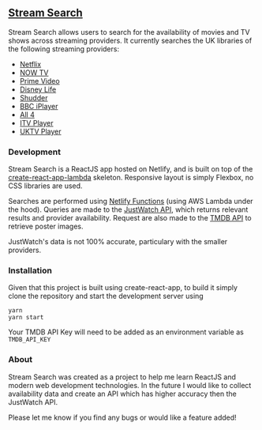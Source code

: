 ## [Stream Search](https://www.stream-search.io)

Stream Search allows users to search for the availability of movies and TV shows across streaming providers. It currently searches the UK libraries of the following streaming providers:

* [Netflix](https://www.netflix.com/)
* [NOW TV](https://www.nowtv.com/)
* [Prime Video](https://www.primevideo.com/)
* [Disney Life](https://disneylife.com/)
* [Shudder](https://try.shudder.com/uk/)
* [BBC iPlayer](https://www.bbc.co.uk/iplayer)
* [All 4](https://www.channel4.com/now)
* [ITV Player](https://www.itv.com/itvplayer/)
* [UKTV Player](https://uktvplay.uktv.co.uk/)

### Development
Stream Search is a ReactJS app hosted on Netlify, and is built on top of the [create-react-app-lambda](https://github.com/netlify/create-react-app-lambda) skeleton. Responsive layout is simply Flexbox, no CSS libraries are used. 

Searches are performed using [Netlify Functions](https://www.netlify.com/docs/functions/) (using AWS Lambda under the hood). Queries are made to the [JustWatch API](https://www.justwatch.com/uk), which returns relevant results and provider availability. Request are also made to the [TMDB API](https://developers.themoviedb.org/3) to retrieve poster images.

JustWatch's data is not 100% accurate, particulary with the smaller providers.

### Installation
Given that this project is built using create-react-app, to build it simply clone the repository and start the development server using 
```
yarn
yarn start
```
Your TMDB API Key will need to be added as an environment variable as `TMDB_API_KEY`

### About
Stream Search was created as a project to help me learn ReactJS and modern web development technologies. In the future I would like to collect availability data and create an API which has higher accuracy then the JustWatch API. 

Please let me know if you find any bugs or would like a feature added!
